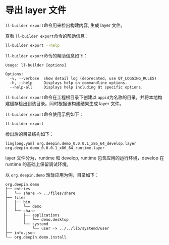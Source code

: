 <!--
SPDX-FileCopyrightText: 2023 UnionTech Software Technology Co., Ltd.

SPDX-License-Identifier: LGPL-3.0-or-later
-->

# 导出 layer 文件

`ll-builder export`命令用来检出构建内容, 生成 layer 文件。

查看 `ll-builder export`命令的帮助信息：

```bash
ll-builder export --help
```

`ll-builder export`命令的帮助信息如下：

```text
Usage: ll-builder [options]

Options:
  -v, --verbose  show detail log (deprecated, use QT_LOGGING_RULES)
  -h, --help     Displays help on commandline options.
  --help-all     Displays help including Qt specific options.
```

`ll-builder export`命令在工程根目录下创建以 `appid`为名称的目录，并将本地构建缓存检出到该目录。同时根据该构建结果生成 layer 文件。

`ll-builder export`命令使用示例如下：

```bash
ll-builder export
```

检出后的目录结构如下：

```text
linglong.yaml org.deepin.demo_0.0.0.1_x86_64_develop.layer org.deepin.demo_0.0.0.1_x86_64_runtime.layer
```

layer 文件分为，runtime 和 develop, runtime 包含应用的运行环境，develop 在 runtime 的基础上保留调试环境。

以 `org.deepin.demo` 玲珑应用为例，目录如下：

```text
org.deepin.demo
├── entries
│   └── share -> ../files/share
├── files
│   ├── bin
│   │   └── demo
│   └── share
│       ├── applications
│       │   └── demo.desktop
│       └── systemd
│           └── user -> ../../lib/systemd/user
├── info.json
└── org.deepin.demo.install
```
